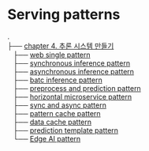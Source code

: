 # Serving patterns

.</br>
├── [chapter 4. 추론 시스템 만들기](./)</br>
   ├── [web single pattern](./web_single_pattern)</br>
   ├── [synchronous inference pattern](./synchronous_pattern)</br>
   ├── [asynchronous inference pattern](./asynchronous_pattern)</br>
   ├── [batc inference pattern](./batch_pattern)</br>
   ├── [preprocess and prediction pattern](./prep_pred_pattern)</br>
   ├── [horizontal microservice pattern](./horizontal_microservice_pattern)</br>
   ├── [sync and async pattern](./sync_async_pattern)</br>
   ├── [pattern cache pattern](./prediction_cache_pattern)</br>
   ├── [data cache pattern](./data_cache_pattern)</br>
   ├── [prediction template pattern](./template_pattern)</br>
   └── [Edge AI pattern](./edge_ai_pattern)</br>
